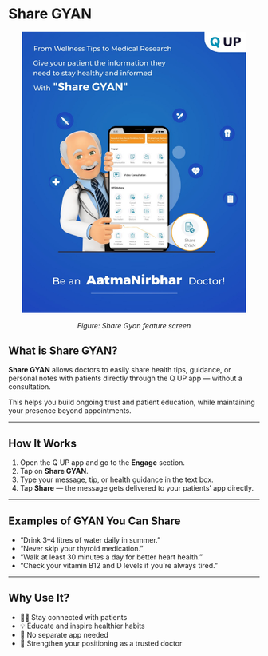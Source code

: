 ﻿# Share GYAN

<p align="center">
  <img src="images/share-gyan.jpeg" alt="Share Gyan UI" width="450"/>
</p>
<p align="center"><em>Figure: Share Gyan feature screen</em></p>

## What is Share GYAN?

**Share GYAN** allows doctors to easily share health tips, guidance, or personal notes with patients directly through the Q UP app — without a consultation.

This helps you build ongoing trust and patient education, while maintaining your presence beyond appointments.

---

## How It Works

1. Open the Q UP app and go to the **Engage** section.
2. Tap on **Share GYAN**.
3. Type your message, tip, or health guidance in the text box.
4. Tap **Share** — the message gets delivered to your patients’ app directly.

---

## Examples of GYAN You Can Share

- “Drink 3–4 litres of water daily in summer.”
- “Never skip your thyroid medication.”
- “Walk at least 30 minutes a day for better heart health.”
- “Check your vitamin B12 and D levels if you're always tired.”

---

## Why Use It?

- 👨‍⚕️ Stay connected with patients  
- 💡 Educate and inspire healthier habits  
- 📲 No separate app needed  
- 🧠 Strengthen your positioning as a trusted doctor

